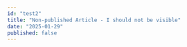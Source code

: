 ```yaml
---
id: "test2"
title: "Non-published Article - I should not be visible"
date: "2025-01-29"
published: false
---
```

